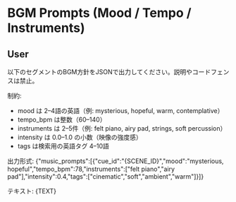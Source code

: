 # BGM Prompts (Mood / Tempo / Instruments)

## User
以下のセグメントのBGM方針をJSONで出力してください。説明やコードフェンスは禁止。

制約:
- mood は 2–4語の英語（例: mysterious, hopeful, warm, contemplative）
- tempo_bpm は整数（60–140）
- instruments は 2–5件（例: felt piano, airy pad, strings, soft percussion）
- intensity は 0.0–1.0 の小数（映像の強度感）
- tags は検索用の英語タグ 4–10語

出力形式:
{"music_prompts":[{"cue_id":"{SCENE_ID}","mood":"mysterious, hopeful","tempo_bpm":78,"instruments":["felt piano","airy pad"],"intensity":0.4,"tags":["cinematic","soft","ambient","warm"]}]}

テキスト:
{TEXT}
